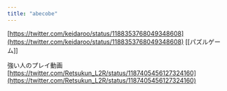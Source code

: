```yaml
---
title: "abecobe"
---
```


[https://twitter.com/keidaroo/status/1188353768049348608](https://twitter.com/keidaroo/status/1188353768049348608)
[[パズルゲーム]]

強い人のプレイ動画
[https://twitter.com/Retsukun_L2R/status/1187405456127324160](https://twitter.com/Retsukun_L2R/status/1187405456127324160)
